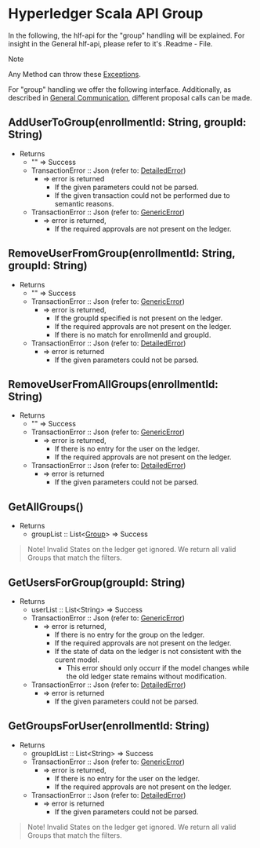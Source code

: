 # Hyperledger Scala API Group

In the following, the hlf-api for the "group" handling will be explained.
For insight in the General hlf-api, please refer to it's .Readme - File.
> [!NOTE]
Any Method can throw these [Exceptions](../errors.md#Exceptions).

For "group" handling we offer the following interface. 
Additionally, as described in [General Communication](../general-communication.md), different proposal calls can be made.


## AddUserToGroup(enrollmentId: String, groupId: String)
- Returns
    - ""
    => Success
    - TransactionError :: Json (refer to: [DetailedError](../../chaincode/errors.md#DetailedError))
        - => error is returned
          - If the given parameters could not be parsed.
          - If the given transaction could not be performed due to semantic reasons.
    - TransactionError :: Json (refer to: [GenericError](../../chaincode/errors.md#GenericError))
        - => error is returned, 
          - If the required approvals are not present on the ledger.

## RemoveUserFromGroup(enrollmentId: String, groupId: String)
- Returns
    - ""
    => Success
    - TransactionError :: Json (refer to: [GenericError](../../chaincode/errors.md#GenericError))
        - => error is returned, 
          - If the groupId specified is not present on the ledger.
          - If the required approvals are not present on the ledger.
          - If there is no match for enrollmenId and groupId.
    - TransactionError :: Json (refer to: [DetailedError](../../chaincode/errors.md#DetailedError))
        - => error is returned
          - If the given parameters could not be parsed.

## RemoveUserFromAllGroups(enrollmentId: String)
- Returns
    - ""
    => Success
    - TransactionError :: Json (refer to: [GenericError](../../chaincode/errors.md#GenericError))
        - => error is returned, 
          - If there is no entry for the user on the ledger.
          - If the required approvals are not present on the ledger.
    - TransactionError :: Json (refer to: [DetailedError](../../chaincode/errors.md#DetailedError))
        - => error is returned
          - If the given parameters could not be parsed.
              
## GetAllGroups()
- Returns
    - groupList :: List\<[Group](../../chaincode/contracts/group.md#Group)\>
    => Success

> Note! Invalid States on the ledger get ignored.
> We return all valid Groups that match the filters.

## GetUsersForGroup(groupId: String)
- Returns
    - userList :: List\<String\>
    => Success
    - TransactionError :: Json (refer to: [GenericError](../../chaincode/errors.md#GenericError))
        - => error is returned, 
          - If there is no entry for the group on the ledger.
          - If the required approvals are not present on the ledger.
          - If the state of data on the ledger is not consistent with the curent model.
            - This error should only occurr if the model changes while the old ledger state remains without modification.
    - TransactionError :: Json (refer to: [DetailedError](../../chaincode/errors.md#DetailedError))
        - => error is returned
          - If the given parameters could not be parsed.

## GetGroupsForUser(enrollmentId: String)
- Returns
    - groupIdList :: List\<String\>
    => Success
    - TransactionError :: Json (refer to: [GenericError](../../chaincode/errors.md#GenericError))
        - => error is returned, 
          - If there is no entry for the user on the ledger.
          - If the required approvals are not present on the ledger.
    - TransactionError :: Json (refer to: [DetailedError](../../chaincode/errors.md#DetailedError))
        - => error is returned
          - If the given parameters could not be parsed.
  
 >Note! Invalid States on the ledger get ignored.
> We return all valid Groups that match the filters.
